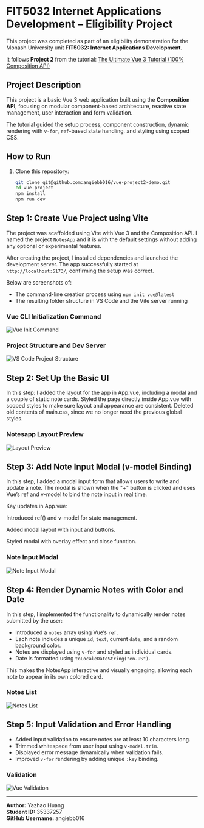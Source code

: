 # FIT5032 Internet Applications Development – Eligibility Project

This project was completed as part of an eligibility demonstration for the Monash University unit **FIT5032: Internet Applications Development**.  

It follows **Project 2** from the tutorial: [The Ultimate Vue 3 Tutorial (100% Composition API)](https://www.youtube.com/watch?v=I_xLMmNeLDY)

## Project Description

This project is a basic Vue 3 web application built using the **Composition API**, focusing on modular component-based architecture, reactive state management, user interaction and form validation.

The tutorial guided the setup process, component construction, dynamic rendering with `v-for`, `ref`-based state handling, and styling using scoped CSS.

## How to Run

1. Clone this repository:
   ```bash
   git clone git@github.com:angiebb016/vue-project2-demo.git
   cd vue-project
   npm install
   npm run dev

## Step 1: Create Vue Project using Vite

The project was scaffolded using Vite with Vue 3 and the Composition API. I named the project `NotesApp` and it is with the default settings without adding any optional or experimental features.

After creating the project, I installed dependencies and launched the development server. The app successfully started at `http://localhost:5173/`, confirming the setup was correct.

Below are screenshots of:
- The command-line creation process using `npm init vue@latest`
- The resulting folder structure in VS Code and the Vite server running

### Vue CLI Initialization Command

![Vue Init Command](./NotesApp/screenshots/vue-init-command.jpg)

### Project Structure and Dev Server

![VS Code Project Structure](./NotesApp/screenshots/vue-vscode-structure.jpg)

## Step 2: Set Up the Basic UI

In this step:
I added the layout for the app in App.vue, including a modal and a couple of static note cards.
Styled the page directly inside App.vue with scoped styles to make sure layout and appearance are consistent.
Deleted old contents of main.css, since we no longer need the previous global styles.

### Notesapp Layout Preview

![Layout Preview](./NotesApp/screenshots/notesapp-layout-preview.jpg)

## Step 3: Add Note Input Modal (v-model Binding)

In this step, I added a modal input form that allows users to write and update a note. The modal is shown when the "+" button is clicked and uses Vue’s ref and v-model to bind the note input in real time.

Key updates in App.vue:

Introduced ref() and v-model for state management.

Added modal layout with input and buttons.

Styled modal with overlay effect and close function.

### Note Input Modal

![Note Input Modal](./NotesApp/screenshots/note-input-modal.jpg)

## Step 4: Render Dynamic Notes with Color and Date

In this step, I implemented the functionality to dynamically render notes submitted by the user:

- Introduced a `notes` array using Vue’s `ref`.
- Each note includes a unique `id`, `text`, current `date`, and a random background color.
- Notes are displayed using `v-for` and styled as individual cards.
- Date is formatted using `toLocaleDateString("en-US")`.

This makes the NotesApp interactive and visually engaging, allowing each note to appear in its own colored card.

### Notes List 

![Notes List](./NotesApp/screenshots/notes-list.jpg)

## Step 5: Input Validation and Error Handling

- Added input validation to ensure notes are at least 10 characters long.
- Trimmed whitespace from user input using `v-model.trim`.
- Displayed error message dynamically when validation fails.
- Improved `v-for` rendering by adding unique `:key` binding.

### Validation

![Vue Validation](./NotesApp/screenshots/vue-validation.jpg)

---

**Author:** Yazhao Huang  
**Student ID:** 35337257  
**GitHub Username:** angiebb016

